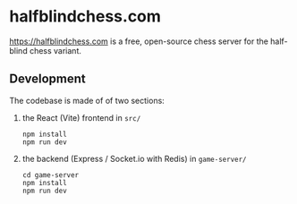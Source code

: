 # halfblindchess.com

https://halfblindchess.com is a free, open-source chess server for the half-blind chess variant.

## Development

The codebase is made of of two sections:

1. the React (Vite) frontend in `src/`

    ```
    npm install
    npm run dev
    ```

2. the backend (Express / Socket.io with Redis) in `game-server/`

    ```
    cd game-server
    npm install
    npm run dev
    ```
